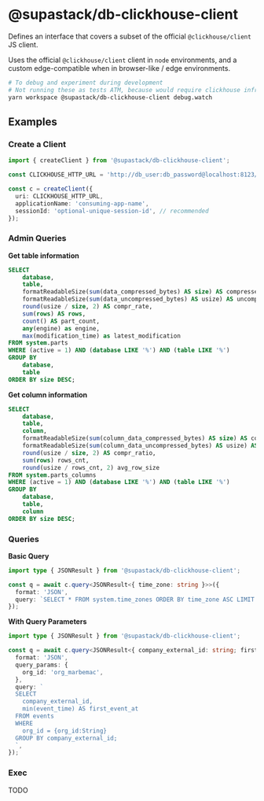 # @supastack/db-clickhouse-client

Defines an interface that covers a subset of the official `@clickhouse/client` JS client.

Uses the official `@clickhouse/client` client in `node` environments, and a custom edge-compatible when in browser-like
/ edge environments.

```bash
# To debug and experiment during development
# Not running these as tests ATM, because would require clickhouse infra to be online in all the places we run tests
yarn workspace @supastack/db-clickhouse-client debug.watch
```

## Examples

### Create a Client

```ts
import { createClient } from '@supastack/db-clickhouse-client';

const CLICKHOUSE_HTTP_URL = 'http://db_user:db_password@localhost:8123/db_name';

const c = createClient({
  uri: CLICKHOUSE_HTTP_URL,
  applicationName: 'consuming-app-name',
  sessionId: 'optional-unique-session-id', // recommended
});
```

### Admin Queries

**Get table information**

```sql
SELECT
    database,
    table,
    formatReadableSize(sum(data_compressed_bytes) AS size) AS compressed,
    formatReadableSize(sum(data_uncompressed_bytes) AS usize) AS uncompressed,
    round(usize / size, 2) AS compr_rate,
    sum(rows) AS rows,
    count() AS part_count,
    any(engine) as engine,
    max(modification_time) as latest_modification
FROM system.parts
WHERE (active = 1) AND (database LIKE '%') AND (table LIKE '%')
GROUP BY
    database,
    table
ORDER BY size DESC;
```

**Get column information**

```sql
SELECT
    database,
    table,
    column,
    formatReadableSize(sum(column_data_compressed_bytes) AS size) AS compressed,
    formatReadableSize(sum(column_data_uncompressed_bytes) AS usize) AS uncompressed,
    round(usize / size, 2) AS compr_ratio,
    sum(rows) rows_cnt,
    round(usize / rows_cnt, 2) avg_row_size
FROM system.parts_columns
WHERE (active = 1) AND (database LIKE '%') AND (table LIKE '%')
GROUP BY
    database,
    table,
    column
ORDER BY size DESC;
```

### Queries

**Basic Query**

```ts
import type { JSONResult } from '@supastack/db-clickhouse-client';

const q = await c.query<JSONResult<{ time_zone: string }>>({
  format: 'JSON',
  query: `SELECT * FROM system.time_zones ORDER BY time_zone ASC LIMIT 5;`,
});
```

**With Query Parameters**

```ts
import type { JSONResult } from '@supastack/db-clickhouse-client';

const q = await c.query<JSONResult<{ company_external_id: string; first_event_at: string }>>({
  format: 'JSON',
  query_params: {
    org_id: 'org_marbemac',
  },
  query: `
  SELECT
    company_external_id,
    min(event_time) AS first_event_at
  FROM events
  WHERE
    org_id = {org_id:String}
  GROUP BY company_external_id;
  `,
});
```

### Exec

TODO

